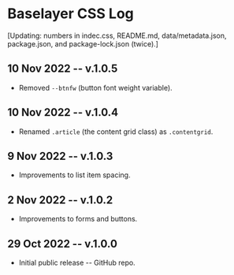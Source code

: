 
# Baselayer CSS Log

[Updating: numbers in indec.css, README.md, data/metadata.json, package.json, and package-lock.json (twice).]

## 10 Nov 2022 -- v.1.0.5

* Removed `--btnfw` (button font weight variable).

## 10 Nov 2022 -- v.1.0.4

* Renamed `.article` (the content grid class) as `.contentgrid`.

## 9 Nov 2022 -- v.1.0.3

* Improvements to list item spacing.

## 2 Nov 2022 -- v.1.0.2

* Improvements to forms and buttons.

## 29 Oct 2022 -- v.1.0.0

* Initial public release -- GitHub repo.